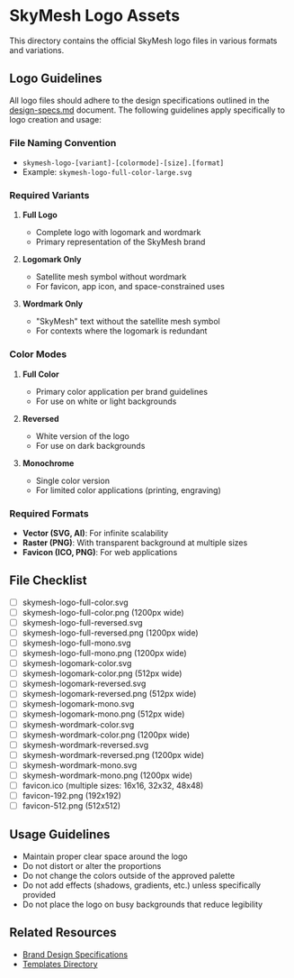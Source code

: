 # SkyMesh Logo Assets

This directory contains the official SkyMesh logo files in various formats and variations.

## Logo Guidelines

All logo files should adhere to the design specifications outlined in the [design-specs.md](/docs/assets/design-specs.md) document. The following guidelines apply specifically to logo creation and usage:

### File Naming Convention

- `skymesh-logo-[variant]-[colormode]-[size].[format]`
- Example: `skymesh-logo-full-color-large.svg`

### Required Variants

1. **Full Logo**
   - Complete logo with logomark and wordmark
   - Primary representation of the SkyMesh brand

2. **Logomark Only**
   - Satellite mesh symbol without wordmark
   - For favicon, app icon, and space-constrained uses

3. **Wordmark Only**
   - "SkyMesh" text without the satellite mesh symbol
   - For contexts where the logomark is redundant

### Color Modes

1. **Full Color**
   - Primary color application per brand guidelines
   - For use on white or light backgrounds

2. **Reversed**
   - White version of the logo
   - For use on dark backgrounds

3. **Monochrome**
   - Single color version
   - For limited color applications (printing, engraving)

### Required Formats

- **Vector (SVG, AI)**: For infinite scalability
- **Raster (PNG)**: With transparent background at multiple sizes
- **Favicon (ICO, PNG)**: For web applications

## File Checklist

- [ ] skymesh-logo-full-color.svg
- [ ] skymesh-logo-full-color.png (1200px wide)
- [ ] skymesh-logo-full-reversed.svg
- [ ] skymesh-logo-full-reversed.png (1200px wide)
- [ ] skymesh-logo-full-mono.svg
- [ ] skymesh-logo-full-mono.png (1200px wide)
- [ ] skymesh-logomark-color.svg
- [ ] skymesh-logomark-color.png (512px wide)
- [ ] skymesh-logomark-reversed.svg
- [ ] skymesh-logomark-reversed.png (512px wide)
- [ ] skymesh-logomark-mono.svg
- [ ] skymesh-logomark-mono.png (512px wide)
- [ ] skymesh-wordmark-color.svg
- [ ] skymesh-wordmark-color.png (1200px wide)
- [ ] skymesh-wordmark-reversed.svg
- [ ] skymesh-wordmark-reversed.png (1200px wide)
- [ ] skymesh-wordmark-mono.svg
- [ ] skymesh-wordmark-mono.png (1200px wide)
- [ ] favicon.ico (multiple sizes: 16x16, 32x32, 48x48)
- [ ] favicon-192.png (192x192)
- [ ] favicon-512.png (512x512)

## Usage Guidelines

- Maintain proper clear space around the logo
- Do not distort or alter the proportions
- Do not change the colors outside of the approved palette
- Do not add effects (shadows, gradients, etc.) unless specifically provided
- Do not place the logo on busy backgrounds that reduce legibility

## Related Resources

- [Brand Design Specifications](/docs/assets/design-specs.md)
- [Templates Directory](/docs/assets/templates/)

